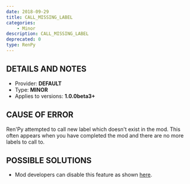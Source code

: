 ```yaml
---
date: 2018-09-29
title: CALL_MISSING_LABEL
categories:
    - Minor
description: CALL_MISSING_LABEL
deprecated: 0
type: RenPy
---
```

## DETAILS AND NOTES
- Provider: **DEFAULT**
- Type: **MINOR**
- Applies to versions: **1.0.0beta3+**

## CAUSE OF ERROR
Ren'Py attempted to call new label which doesn't exist in the mod. This often appears when you have completed the mod and there are no more labels to call to.

## POSSIBLE SOLUTIONS
- Mod developers can disable this feature as shown [here](https://i.imgur.com/cnRIhoQ.png).
